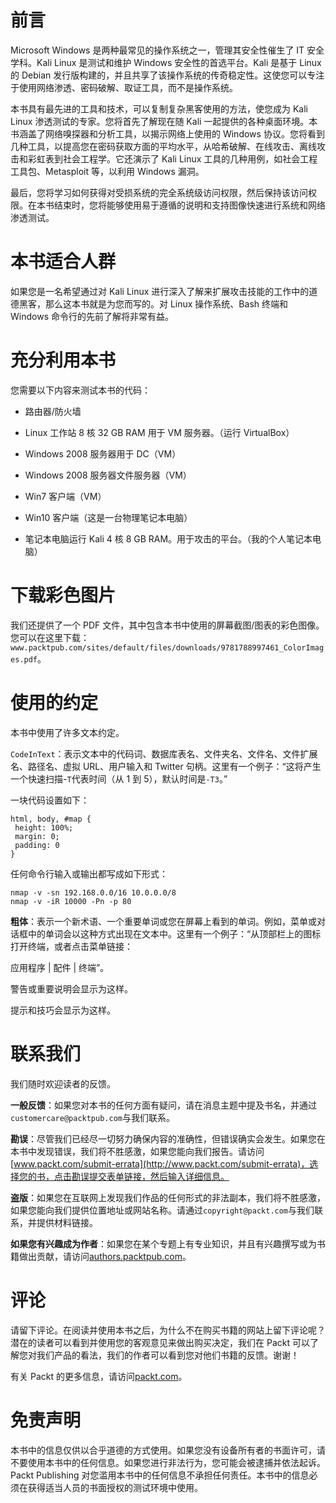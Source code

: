 # 前言

Microsoft Windows 是两种最常见的操作系统之一，管理其安全性催生了 IT 安全学科。Kali Linux 是测试和维护 Windows 安全性的首选平台。Kali 是基于 Linux 的 Debian 发行版构建的，并且共享了该操作系统的传奇稳定性。这使您可以专注于使用网络渗透、密码破解、取证工具，而不是操作系统。

本书具有最先进的工具和技术，可以复制复杂黑客使用的方法，使您成为 Kali Linux 渗透测试的专家。您将首先了解现在随 Kali 一起提供的各种桌面环境。本书涵盖了网络嗅探器和分析工具，以揭示网络上使用的 Windows 协议。您将看到几种工具，以提高您在密码获取方面的平均水平，从哈希破解、在线攻击、离线攻击和彩虹表到社会工程学。它还演示了 Kali Linux 工具的几种用例，如社会工程工具包、Metasploit 等，以利用 Windows 漏洞。

最后，您将学习如何获得对受损系统的完全系统级访问权限，然后保持该访问权限。在本书结束时，您将能够使用易于遵循的说明和支持图像快速进行系统和网络渗透测试。

# 本书适合人群

如果您是一名希望通过对 Kali Linux 进行深入了解来扩展攻击技能的工作中的道德黑客，那么这本书就是为您而写的。对 Linux 操作系统、Bash 终端和 Windows 命令行的先前了解将非常有益。

# 充分利用本书

您需要以下内容来测试本书的代码：

+   路由器/防火墙

+   Linux 工作站 8 核 32 GB RAM 用于 VM 服务器。（运行 VirtualBox）

+   Windows 2008 服务器用于 DC（VM）

+   Windows 2008 服务器文件服务器（VM）

+   Win7 客户端（VM）

+   Win10 客户端（这是一台物理笔记本电脑）

+   笔记本电脑运行 Kali 4 核 8 GB RAM。用于攻击的平台。（我的个人笔记本电脑）

# 下载彩色图片

我们还提供了一个 PDF 文件，其中包含本书中使用的屏幕截图/图表的彩色图像。您可以在这里下载：`www.packtpub.com/sites/default/files/downloads/9781788997461_ColorImages.pdf`。

# 使用的约定

本书中使用了许多文本约定。

`CodeInText`：表示文本中的代码词、数据库表名、文件夹名、文件名、文件扩展名、路径名、虚拟 URL、用户输入和 Twitter 句柄。这里有一个例子：“这将产生一个快速扫描-`T`代表时间（从 1 到 5），默认时间是`-T3`。”

一块代码设置如下：

```
html, body, #map {
 height: 100%; 
 margin: 0;
 padding: 0
}
```

任何命令行输入或输出都写成如下形式：

```
nmap -v -sn 192.168.0.0/16 10.0.0.0/8
nmap -v -iR 10000 -Pn -p 80
```

**粗体**：表示一个新术语、一个重要单词或您在屏幕上看到的单词。例如，菜单或对话框中的单词会以这种方式出现在文本中。这里有一个例子：“从顶部栏上的图标打开终端，或者点击菜单链接：

应用程序 | 配件 | 终端”。

警告或重要说明会显示为这样。

提示和技巧会显示为这样。

# 联系我们

我们随时欢迎读者的反馈。

**一般反馈**：如果您对本书的任何方面有疑问，请在消息主题中提及书名，并通过`customercare@packtpub.com`与我们联系。

**勘误**：尽管我们已经尽一切努力确保内容的准确性，但错误确实会发生。如果您在本书中发现错误，我们将不胜感激，如果您能向我们报告。请访问[www.packt.com/submit-errata](http://www.packt.com/submit-errata)，选择您的书，点击勘误提交表单链接，然后输入详细信息。

**盗版**：如果您在互联网上发现我们作品的任何形式的非法副本，我们将不胜感激，如果您能向我们提供位置地址或网站名称。请通过`copyright@packt.com`与我们联系，并提供材料链接。

**如果您有兴趣成为作者**：如果您在某个专题上有专业知识，并且有兴趣撰写或为书籍做出贡献，请访问[authors.packtpub.com](http://authors.packtpub.com/)。

# 评论

请留下评论。在阅读并使用本书之后，为什么不在购买书籍的网站上留下评论呢？潜在的读者可以看到并使用您的客观意见来做出购买决定，我们在 Packt 可以了解您对我们产品的看法，我们的作者可以看到您对他们书籍的反馈。谢谢！

有关 Packt 的更多信息，请访问[packt.com](http://www.packt.com/)。

# 免责声明

本书中的信息仅供以合乎道德的方式使用。如果您没有设备所有者的书面许可，请不要使用本书中的任何信息。如果您进行非法行为，您可能会被逮捕并依法起诉。Packt Publishing 对您滥用本书中的任何信息不承担任何责任。本书中的信息必须在获得适当人员的书面授权的测试环境中使用。
